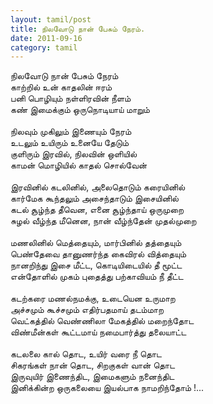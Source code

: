 ```yaml
---
layout: tamil/post
title: நிலவோடு நான் பேசும் நேரம்.
date: 2011-09-16
category: tamil
---
```


நிலவோடு நான் பேசும் நேரம்<br/>
காற்றில் உன் காதலின் ஈரம்<br/>
பனி பொழியும் நள்ளிரவின் நீளம்<br/>
கண் இமைக்கும் ஒருநொடியாய் மாறும்<br/>
<br/>
நிலவும் முகிலும் இணையும் நேரம்<br/>
உடலும் உயிரும் உனையே தேடும்<br/>
குளிரும் இரவில், நிலவின் ஒளியில்<br/>
காமன் மொழியில் காதல் சொல்வேன் <br/>
<br/>
இரவினில் கடலினில், அலைதொடும் கரையினில்<br/>
கார்மேக கூந்தலும் அசைந்தாடும் இசையினில் <br/>
கடல் சூழ்ந்த தீவென, எனை சூழ்ந்தாய் ஒருமுறை <br/>
சுழல் வீழ்ந்த மீனென, நான் வீழ்ந்தேன் முதல்முறை <br/>
<br/>
மணலினில் மெத்தையும், மார்பினில் தத்தையும்<br/>
பெண்தேவை தானுணர்ந்த கைவிரல் வித்தையும்<br/>
நானறிந்து இசை மீட்ட, கொடியிடையில் தீ மூட்ட <br/>
என்தோளில் முகம் புதைத்து பற்காவியம் நீ தீட்ட <br/>
<br/>
கடற்கரை மணல்நமக்கு, உடையென உருமாற <br/>
அச்சமும் கூச்சமும் எதிர்பதமாய் தடம்மாற <br/>
வெட்கத்தில் வெண்ணிலா மேகத்தில் மறைந்தோட <br/>
விண்மீன்கள் கூட்டமாய் நமைபார்த்து தலையாட்ட <br/>
<br/>
கடலலை கால் தொட, உயிர் வரை நீ தொட <br/>
சிகரங்கள் நான் தொட, சிறகுகள் வான் தொட <br/>
இருவுயிர் இணைந்திட, இமைகளும் நனைந்திட <br/>
இனிக்கின்ற ஒருகலையை இயல்பாக நாமறிந்தோம் !...<br/>
<br/>
